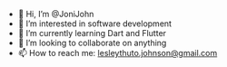 - 👋 Hi, I’m @JoniJohn
- 👀 I’m interested in software development
- 🌱 I’m currently learning Dart and Flutter
- 💞️ I’m looking to collaborate on anything
- 📫 How to reach me: lesleythuto.johnson@gmail.com

<!---
JoniJohn/JoniJohn is a ✨ special ✨ repository because its `README.md` (this file) appears on your GitHub profile.
You can click the Preview link to take a look at your changes.
--->
